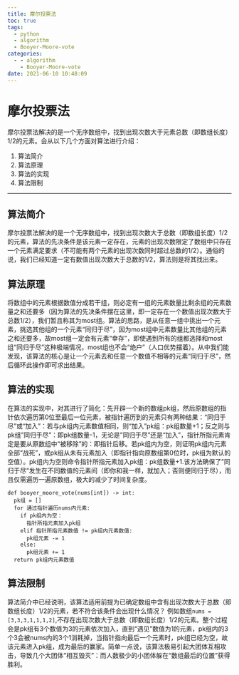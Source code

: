 ```yaml
---
title: 摩尔投票法
toc: true
tags:
  - python
  - algorithm
  - Booyer-Moore-vote
categories:
  - - algorithm
    - Booyer-Moore-vote
date: 2021-06-10 10:48:09
---
```

# 摩尔投票法
摩尔投票法解决的是一个无序数组中，找到出现次数大于元素总数（即数组长度）1/2的元素。会从以下几个方面对算法进行介绍：
1. 算法简介
2. 算法原理
3. 算法的实现
4. 算法限制
<!-- more -->
---
## 算法简介
摩尔投票法解决的是一个无序数组中，找到出现次数大于总数（即数组长度）1/2的元素，算法的先决条件是该元素一定存在，元素的出现次数限定了数组中只存在一个元素满足要求（不可能有两个元素的出现次数同时超过总数的1/2）。通俗的说，我们已经知道一定有数值出现次数大于总数的1/2，算法则是将其找出来。
## 算法原理
将数组中的元素根据数值分成若干组，则必定有一组的元素数量比剩余组的元素数量之和还要多（因为算法的先决条件摆在这里，即一定存在一个数值出现次数大于总数1/2），我们暂且称其为most组。算法的思路，是从任意一组中挑出一个元素，挑选其他组的一个元素“同归于尽”，因为most组中元素数量比其他组的元素之和还要多，故most组一定会有元素“幸存”，即使遇到所有的组都选择和most组“同归于尽”这种极端情况，most组也不会“绝户”（人口优势摆着）。从中我们能发现，该算法的核心是让一个元素去和任意一个数值不相等的元素“同归于尽”，然后循环此操作即可求出结果。
## 算法的实现
在算法的实现中，对其进行了简化：先开辟一个新的数组pk组，然后原数组的指针依次遍历第0位至最后一位元素，被指针遍历到的元素只有两种结果：“同归于尽”或“加入”：若与pk组内元素数值相同，则“加入”pk组：pk组数量+1；反之则与pk组”同归于尽”：即pk组数量-1，无论是”同归于尽”还是“加入”，指针所指元素肯定是要从原数组中“被移除”的：即指针后移。若pk组内为空，则证明pk组内元素全部“战死”，或pk组从未有元素加入（即指针指向原数组第0位时，pk组为默认的空值）。pk组内为空则命令指针所指元素加入pk组：pk组数量+1.该方法确保了”同归于尽“发生在不同数值的元素间（即你和我一样，就加入；否则便同归于尽），而且仅需遍历一遍原数组，极大的减少了时间复杂度。
```Python风格的伪代码实现
def booyer_moore_vote(nums[int]) -> int:
  pk组 = []
  for 通过指针遍历nums内元素:
    if pk组内为空：
      指针所指元素加入pk组
    elif 指针所指元素数值 != pk组内元素数值:
      pk组元素 -= 1
    else:
      pk组元素 += 1
  return pk组内元素数值
```
## 算法限制
算法简介中已经说明，该算法适用前提为已确定数组中含有出现次数大于总数（即数组长度）1/2的元素，若不符合该条件会出现什么情况？
例如数组`nums = [3,3,3,1,1,1,2]`,不存在出现次数大于总数（即数组长度）1/2的元素。整个过程会是pk组有3个数值为3的元素依次加入，直到“遇见”数值为1的元素，pk组内的3个3会被nums内的3个1消耗掉，当指针指向最后一个元素时，pk组已经为空，故该元素进入pk组，成为最后的赢家。简单一点说，该算法极易引起大团体互相攻击，导致几个大团体”相互毁灭”：而人数极少的小团体躲在“数组最后的位置”获得胜利。

